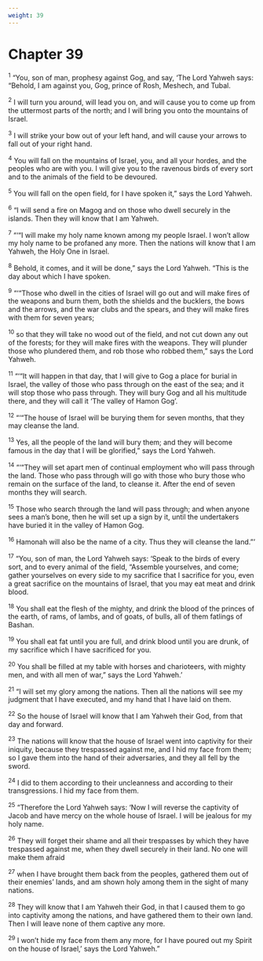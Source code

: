 ```yaml
---
weight: 39
---
```


# Chapter 39

<sup>1</sup> “You, son of man, prophesy against Gog, and say, ‘The Lord Yahweh says: “Behold, I am against you, Gog, prince of Rosh, Meshech, and Tubal. 

<sup>2</sup> I will turn you around, will lead you on, and will cause you to come up from the uttermost parts of the north; and I will bring you onto the mountains of Israel. 

<sup>3</sup> I will strike your bow out of your left hand, and will cause your arrows to fall out of your right hand. 

<sup>4</sup> You will fall on the mountains of Israel, you, and all your hordes, and the peoples who are with you. I will give you to the ravenous birds of every sort and to the animals of the field to be devoured. 

<sup>5</sup> You will fall on the open field, for I have spoken it,” says the Lord Yahweh. 

<sup>6</sup> “I will send a fire on Magog and on those who dwell securely in the islands. Then they will know that I am Yahweh. 

<sup>7</sup> “‘“I will make my holy name known among my people Israel. I won’t allow my holy name to be profaned any more. Then the nations will know that I am Yahweh, the Holy One in Israel. 

<sup>8</sup> Behold, it comes, and it will be done,” says the Lord Yahweh. “This is the day about which I have spoken. 

<sup>9</sup> “‘“Those who dwell in the cities of Israel will go out and will make fires of the weapons and burn them, both the shields and the bucklers, the bows and the arrows, and the war clubs and the spears, and they will make fires with them for seven years; 

<sup>10</sup> so that they will take no wood out of the field, and not cut down any out of the forests; for they will make fires with the weapons. They will plunder those who plundered them, and rob those who robbed them,” says the Lord Yahweh. 

<sup>11</sup> “‘“It will happen in that day, that I will give to Gog a place for burial in Israel, the valley of those who pass through on the east of the sea; and it will stop those who pass through. They will bury Gog and all his multitude there, and they will call it ‘The valley of Hamon Gog’. 

<sup>12</sup> “‘“The house of Israel will be burying them for seven months, that they may cleanse the land. 

<sup>13</sup> Yes, all the people of the land will bury them; and they will become famous in the day that I will be glorified,” says the Lord Yahweh. 

<sup>14</sup> “‘“They will set apart men of continual employment who will pass through the land. Those who pass through will go with those who bury those who remain on the surface of the land, to cleanse it. After the end of seven months they will search. 

<sup>15</sup> Those who search through the land will pass through; and when anyone sees a man’s bone, then he will set up a sign by it, until the undertakers have buried it in the valley of Hamon Gog. 

<sup>16</sup> Hamonah will also be the name of a city. Thus they will cleanse the land.”’ 

<sup>17</sup> “You, son of man, the Lord Yahweh says: ‘Speak to the birds of every sort, and to every animal of the field, “Assemble yourselves, and come; gather yourselves on every side to my sacrifice that I sacrifice for you, even a great sacrifice on the mountains of Israel, that you may eat meat and drink blood. 

<sup>18</sup> You shall eat the flesh of the mighty, and drink the blood of the princes of the earth, of rams, of lambs, and of goats, of bulls, all of them fatlings of Bashan. 

<sup>19</sup> You shall eat fat until you are full, and drink blood until you are drunk, of my sacrifice which I have sacrificed for you. 

<sup>20</sup> You shall be filled at my table with horses and charioteers, with mighty men, and with all men of war,” says the Lord Yahweh.’ 

<sup>21</sup> “I will set my glory among the nations. Then all the nations will see my judgment that I have executed, and my hand that I have laid on them. 

<sup>22</sup> So the house of Israel will know that I am Yahweh their God, from that day and forward. 

<sup>23</sup> The nations will know that the house of Israel went into captivity for their iniquity, because they trespassed against me, and I hid my face from them; so I gave them into the hand of their adversaries, and they all fell by the sword. 

<sup>24</sup> I did to them according to their uncleanness and according to their transgressions. I hid my face from them. 

<sup>25</sup> “Therefore the Lord Yahweh says: ‘Now I will reverse the captivity of Jacob and have mercy on the whole house of Israel. I will be jealous for my holy name. 

<sup>26</sup> They will forget their shame and all their trespasses by which they have trespassed against me, when they dwell securely in their land. No one will make them afraid 

<sup>27</sup> when I have brought them back from the peoples, gathered them out of their enemies’ lands, and am shown holy among them in the sight of many nations. 

<sup>28</sup> They will know that I am Yahweh their God, in that I caused them to go into captivity among the nations, and have gathered them to their own land. Then I will leave none of them captive any more. 

<sup>29</sup> I won’t hide my face from them any more, for I have poured out my Spirit on the house of Israel,’ says the Lord Yahweh.” 


